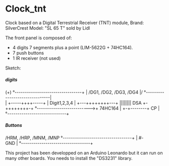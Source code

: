 # Clock_tnt
Clock based on a Digital Terrestrial Receiver (TNT) module,
Brand: SilverCrest
Model: "SL 65 T" sold by Lidl

The front panel is composed of:
 - 4 digits 7 segments plus a point (LIM-5622G + 74HC164).
 - 7 push buttons
 - 1 IR receiver (not used)

 Sketch:
 
  ##### digits #####
  (+)
     °---------------------------------+
                                       |
  /DG1, /DG2, /DG3, /DG4             |/
     °-------------------------------|\
                                       |
                               +-----++++-----+
                               | Digit1,2,3,4 |
                               +---++++++++---+
                                   ||||||||
  DSA                            +-++++++++-+
     °-------------------------->+ 74HC164  |
                                 +-+--------+
  CP                               |
     °-----------------------------+

  ##### Buttons #####

  /HRM, /HRP, /MNM, /MNP
     °----------------------------------+
                                        |
                                     #-\
  GND                                   |
     °----------------------------------+

This project has been developped on an Arduino Leonardo but it can run on many other boards.
You needs to install the "DS3231" library.
